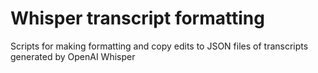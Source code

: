 # Whisper transcript formatting
Scripts for making formatting and copy edits to JSON files of transcripts generated by OpenAI Whisper
